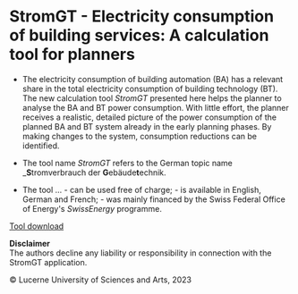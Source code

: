 # StromGT - Electricity consumption of building services: A calculation tool for planners
- The electricity consumption of building automation (BA) has a relevant share in the total electricity consumption of building technology (BT). The new calculation tool _StromGT_ presented here helps the planner to analyse the BA and BT power consumption. With little effort, the planner receives a realistic, detailed picture of the power consumption of the planned BA and BT system already in the early planning phases. By making changes to the system, consumption reductions can be identified.

- The tool name _StromGT_ refers to the German topic name _**S**tromverbrauch der **G**ebäude**t**echnik.

- The tool ... 
      - can be used free of charge; 
      - is available in English, German and French;
      - was mainly financed by the Swiss Federal Office of Energy's _SwissEnergy_ programme.

 [Tool download](https://github.com/hslu-ige-laes/StromGTPublic/releases)


**Disclaimer**<br>
The authors decline any liability or responsibility in connection with the StromGT application.

&copy; Lucerne University of Sciences and Arts, 2023

